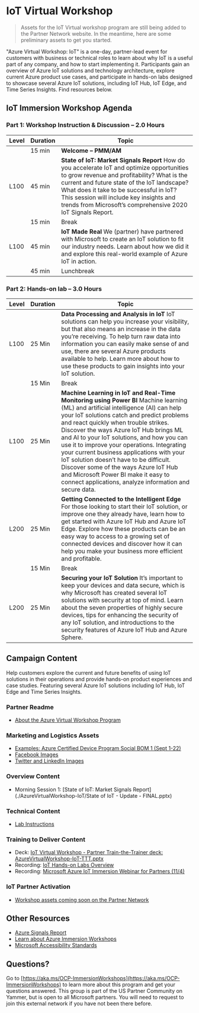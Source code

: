 # IoT Virtual Workshop

> Assets for the IoT Virtual workshop program are still being added to the Partner Network website. In the meantime, here are some preliminary assets to get you started.

"Azure Virtual Workshop: IoT" is a one-day, partner-lead event for customers with business or technical roles to learn about why IoT is a useful part of any company, and how to start implementing it. Participants gain an overview of Azure IoT solutions and technology architecture, explore current Azure product use cases, and participate in hands-on labs designed to showcase several Azure IoT solutions, including IoT Hub, IoT Edge, and Time Series Insights. Find resources below.

## IoT Immersion Workshop Agenda

### Part 1: Workshop Instruction & Discussion – 2.0 Hours

|Level|Duration|Topic|
| - | - | - |
| |15 min|**Welcome – PMM/AM**|
|L100|45 min|**State of IoT: Market Signals Report** How do you accelerate IoT and optimize opportunities to grow revenue and profitability? What is the current and future state of the IoT landscape? What does it take to be successful in IoT? This session will include key insights and trends from Microsoft’s comprehensive 2020 IoT Signals Report.|
| |15 min|Break|
|L100|45 min|**IoT Made Real** We (partner) have partnered with Microsoft to create an IoT solution to fit our industry needs. Learn about how we did it and explore this real-world example of Azure IoT in action.|
| |45 min|Lunchbreak|

### Part 2: Hands-on lab – 3.0 Hours

|Level|Duration|Topic|
| - | - | - |
|L100|25 Min|**Data Processing and Analysis in IoT**   IoT solutions can help you increase your visibility, but that also means an increase in the data you’re receiving. To help turn raw data into information you can easily make sense of and use, there are several Azure products available to help. Learn more about how to use these products to gain insights into your IoT solution.|
| |15 Min|Break|
|L100|25 Min|**Machine Learning in IoT and Real-Time Monitoring using Power BI** Machine learning (ML) and artificial intelligence (AI) can help your IoT solutions catch and predict problems and react quickly when trouble strikes. Discover the ways Azure IoT Hub brings ML and AI to your IoT solutions, and how you can use it to improve your operations. Integrating your current business applications with your IoT solution doesn’t have to be difficult. Discover some of the ways Azure IoT Hub and Microsoft Power BI make it easy to connect applications, analyze information and secure data.|
|L200|25 Min|**Getting Connected to the Intelligent Edge** For those looking to start their IoT solution, or improve one they already have, learn how to get started with Azure IoT Hub and Azure IoT Edge. Explore how these products can be an easy way to access to a growing set of connected devices and discover how it can help you make your business more efficient and profitable.|
| |15 Min|Break|
|L200|25 Min|**Securing your IoT Solution** It’s important to keep your devices and data secure, which is why Microsoft has created several IoT solutions with security at top of mind. Learn about the seven properties of highly secure devices, tips for enhancing the security of any IoT solution, and introductions to the security features of Azure IoT Hub and Azure Sphere.|

## Campaign Content

Help customers explore the current and future benefits of using IoT solutions in their operations and provide hands-on product experiences and case studies. Featuring several Azure IoT solutions including IoT Hub, IoT Edge and Time Series Insights.

### Partner Readme

* [About the Azure Virtual Workshop Program](./AzureVirtualWorkshop-IoT/AboutAzureVirtualWorkshopProgram.jpg)

### Marketing and Logistics Assets

* [Examples: Azure Certified Device Program Social BOM 1 (Sept 1-22)](./AzureVirtualWorkshop-IoT/Azure%20Certified_SocialBOM.docx)
* [Facebook Images](./AzureVirtualWorkshop-IoT/Facebook/FacebookImageList.md)
* [Twitter and LinkedIn Images](./AzureVirtualWorkshop-IoT/Twitter_LinkedIn/LinkedInImageList.md)

### Overview Content

* Morning Session 1: [State of IoT: Market Signals Report](./AzureVirtualWorkshop-IoT/State of IoT - Update - FINAL.pptx)

### Technical Content

* [Lab Instructions](https://github.com/SpektraSystems/IoT-in-a-Day/tree/master/instructions)

### Training to Deliver Content

* Deck: [IoT Virtual Workshop - Partner Train-the-Trainer deck: AzureVirtualWorkshop-IoT-TTT.pptx](./AzureVirtualWorkshop-IoT/AzureVirtualWorkshop-IoT-TTT.pptx)
* Recording: [IoT Hands-on Labs Overview](https://amitmalikblob.blob.core.windows.net/recording/IoT-HOL-Overview-Spektra.mp4)
* Recording: [Microsoft Azure IoT Immersion Webinar for Partners (11/4)](https://msuspartners.eventbuilder.com/event/33583)

### IoT Partner Activation

* [Workshop assets coming soon on the Partner Network](./AzureVirtualWorkshop-IoT/WorkshopAssets-ComingSoonToThePartnerNetwork)

## Other Resources

* [Azure Signals Report](https://azure.microsoft.com/en-us/blog/iot-signals-research-edition-2-global-insights-for-2020-and-beyond)
* [Learn about Azure Immersion Workshops](https://aka.ms/OCP-ImmersionWorkshops)
* [Microsoft Accessibility Standards](https://aka.ms/eventsaccessibility)

## Questions?

Go to [https://aka.ms/OCP-ImmersionWorkshops](https://aka.ms/OCP-ImmersionWorkshops) to learn more about this program and get your questions answered. This group is part of the US Partner Community on Yammer, but is open to all Microsoft partners. You will need to request to join this external network if you have not been there before.
